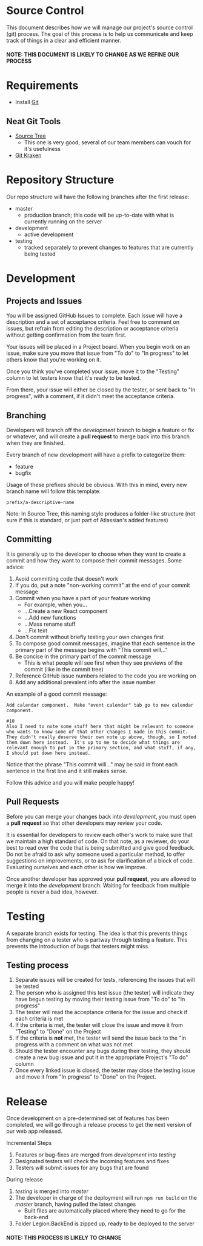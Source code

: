 # Source Control
This document describes how we will manage our project's source control (git) process.  The goal of this process is to help us communicate and keep track of things in a clear and efficient manner.

#### NOTE: THIS DOCUMENT IS LIKELY TO CHANGE AS WE REFINE OUR PROCESS

# Requirements
- Install [Git](https://git-scm.com/downloads)

## Neat Git Tools
- [Source Tree](https://www.sourcetreeapp.com/)
    - This one is very good, several of our team members can vouch for it's usefulness
- [Git Kraken](https://www.gitkraken.com/)

# Repository Structure
Our repo structure will have the following branches after the first release:
- master
    - production branch; this code will be up-to-date with what is currently running on the server
- development
    - active development
- testing
    - tracked separately to prevent changes to features that are currently being tested

# Development
## Projects and Issues
You will be assigned GitHub Issues to complete.  Each issue will have a description and a set of acceptance criteria.  Feel free to comment on issues, but refrain from editing the description or acceptance criteria without getting confirmation from the team first.

Your issues will be placed in a Project board.  When you begin work on an issue, make sure you move that issue from "To do" to "In progress" to let others know that you're working on it.

Once you think you've completed your issue, move it to the "Testing" column to let testers know that it's ready to be tested.

From there, your issue will either be closed by the tester, or sent back to "In progress", with a comment, if it didn't meet the acceptance criteria.

## Branching
Developers will branch off the *development* branch to begin a feature or fix or whatever, and will create a **pull request** to merge back into this branch when they are finished.

Every branch of new development will have a prefix to categorize them:
- feature
- bugfix

Usage of these prefixes should be obvious.  With this in mind, every new branch name will follow this template:

```
prefix/a-descriptive-name
```

Note: In Source Tree, this naming style produces a folder-like structure (not sure if this is standard, or just part of Atlassian's added features)

## Committing
It is generally up to the developer to choose when they want to create a commit and how they want to compose their commit messages.  Some advice:

1. Avoid committing code that doesn't work
2. If you do, put a note "non-working commit" at the end of your commit message
3. Commit when you have a part of your feature working
    - For example, when you...
    - ...Create a new React component
    - ...Add new functions
    - ...Mass rename stuff
    - ...Fix text
4. Don't commit without briefly testing your own changes first
5. To compose good commit messages, imagine that each sentence in the primary part of the message begins with "This commit will..."
6. Be concise in the primary part of the commit message
    - This is what people will see first when they see previews of the commit (like in the commit tree)
7. Reference GitHub issue numbers related to the code you are working on
8. Add any additional prevalent info after the issue number

An example of a good commit message:

```
Add calendar component.  Make "event calendar" tab go to new calendar component.

#10
Also I need to note some stuff here that might be relevant to someone who wants to know some of that other changes I made in this commit.  They didn't really deserve their own note up above, though, so I noted them down here instead.  It's up to me to decide what things are relevant enough to put in the primary section, and what stuff, if any, I should put down here instead.
```

Notice that the phrase "This commit will..." may be said in front each sentence in the first line and it still makes sense.

Follow this advice and you will make people happy!

## Pull Requests
Before you can merge your changes back into *development*, you must open a **pull request** so that other developers may review your code.

It is essential for developers to review each other's work to make sure that we maintain a high standard of code.  On that note, as a reviewer, do your best to read over the code that is being submitted and give good feedback.  Do not be afraid to ask why someone used a particular method, to offer suggestions on improvements, or to ask for clarification of a block of code.  Evaluating ourselves and each other is how we improve.

Once another developer has approved your **pull request**, you are allowed to merge it into the *development* branch.  Waiting for feedback from multiple people is never a bad idea, however.

# Testing
A separate branch exists for testing.  The idea is that this prevents things from changing on a tester who is partway through testing a feature.  This prevents the introduction of bugs that testers might miss.

## Testing process
1. Separate issues will be created for tests, referencing the issues that will be tested
2. The person who is assigned this test issue (the tester) will indicate they have begun testing by moving their testing issue from "To do" to "In progress"
3. The tester will read the acceptance criteria for the issue and check if each criteria is met
4. If the criteria is met, the tester will close the issue and move it from "Testing" to "Done" on the Project
5. If the criteria is **not** met, the tester will send the issue back to the "In progress with a comment on what was not met
6. Should the tester encounter any bugs during their testing, they should create a new bug issue and put it in the appropriate Project's "To do" column
7. Once every linked issue is closed, the tester may close the testing issue and move it from "In progress" to "Done" on the Project.

# Release
Once development on a pre-determined set of features has been completed, we will go through a release process to get the next version of our web app released.

Incremental Steps

1. Features or bug-fixes are merged from *development* into *testing*
2. Designated testers will check the incoming features and fixes
3. Testers will submit issues for any bugs that are found

During release

1. *testing* is merged into *master*
2. The developer in charge of the deployment will run `npm run build` on the *master* branch, having pulled the latest changes
    - Built files are automatically placed where they need to go for the back-end
3. Folder Legion.BackEnd is zipped up, ready to be deployed to the server

#### NOTE: THIS PROCESS IS LIKELY TO CHANGE